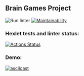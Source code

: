 ## Brain Games Project

![Run linter](https://github.com/Deman4ig/frontend-project-lvl1/workflows/Run%20linter/badge.svg)
[![Maintainability](https://api.codeclimate.com/v1/badges/a99a88d28ad37a79dbf6/maintainability)](https://codeclimate.com/github/codeclimate/codeclimate/maintainability)

### Hexlet tests and linter status:
[![Actions Status](https://github.com/Deman4ig/frontend-project-lvl1/workflows/hexlet-check/badge.svg)](https://github.com/Deman4ig/frontend-project-lvl1/actions)

### Demo:
[![asciicast](https://asciinema.org/a/OTDX8MiRhE2nUaRafMRPZ96u8.svg)](https://asciinema.org/a/OTDX8MiRhE2nUaRafMRPZ96u8)
